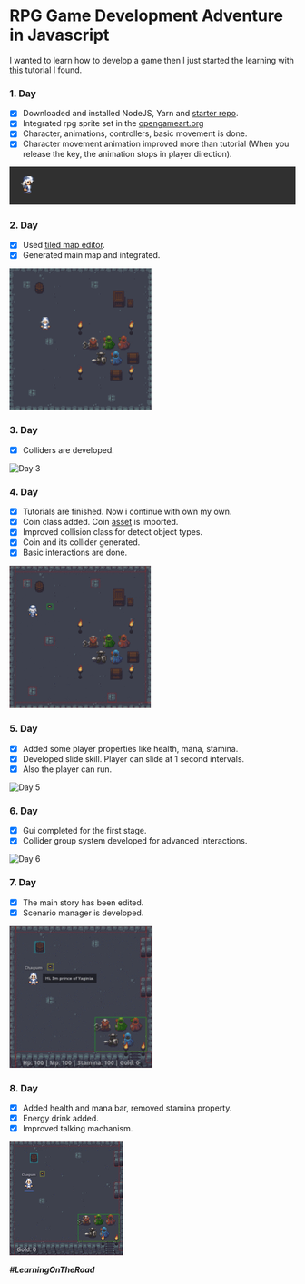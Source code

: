 # RPG Game Development Adventure in Javascript

I wanted to learn how to develop a game then I just started the learning with [this](https://www.youtube.com/watch?v=5Iq0TcMdvBw) tutorial I found.


### 1. Day
 - [x] Downloaded and installed NodeJS, Yarn and [starter repo](https://github.com/dajack05/simple-dev-starter).
 - [x] Integrated rpg sprite set in the [opengameart.org](https://opengameart.org/content/antifareas-rpg-sprite-set-1-enlarged-w-transparent-background)
 - [x] Character, animations, controllers, basic movement is done.
 - [x] Character movement animation improved more than tutorial (When you release the key, the animation stops in player direction).

![Day 1](https://raw.githubusercontent.com/emircanerkul/rpg-game-development-adventure/master/gifs/day1.gif)

### 2. Day
 - [x] Used [tiled map editor](https://www.mapeditor.org/).
 - [x] Generated main map and integrated.

![Day 2](https://raw.githubusercontent.com/emircanerkul/rpg-game-development-adventure/master/gifs/day2.gif)

### 3. Day
 - [x] Colliders are developed.

![Day 3](https://raw.githubusercontent.com/emircanerkul/rpg-game-development-adventure/master/gifs/day3.gif)

### 4. Day
 - [x] Tutorials are finished. Now i continue with own my own.
 - [x] Coin class added. Coin [asset](https://opengameart.org/content/gold-treasure-icons-16x16) is imported.
 - [x] Improved collision class for detect object types.
 - [x] Coin and its collider generated.
 - [x] Basic interactions are done.

![Day 4](https://raw.githubusercontent.com/emircanerkul/rpg-game-development-adventure/master/gifs/day4.gif)

### 5. Day
 - [x] Added some player properties like health, mana, stamina.
 - [x] Developed slide skill. Player can slide at 1 second intervals.
 - [x] Also the player can run.

![Day 5](https://raw.githubusercontent.com/emircanerkul/rpg-game-development-adventure/master/gifs/day5.gif)

### 6. Day
 - [x] Gui completed for the first stage.
 - [x] Collider group system developed for advanced interactions.

![Day 6](https://raw.githubusercontent.com/emircanerkul/rpg-game-development-adventure/master/gifs/day6.gif)

### 7. Day
 - [x] The main story has been edited.
 - [x] Scenario manager is developed.

![Day 7](https://raw.githubusercontent.com/emircanerkul/rpg-game-development-adventure/master/gifs/day7.gif)

### 8. Day
 - [x] Added health and mana bar, removed stamina property.
 - [x] Energy drink added.
 - [x] Improved talking machanism.

![Day 8](https://raw.githubusercontent.com/emircanerkul/rpg-game-development-adventure/master/gifs/day8.gif)

***#LearningOnTheRoad***
